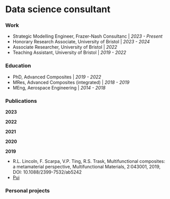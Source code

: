 # Data science consultant

### Work

- Strategic Modelling Engineer, Frazer-Nash Consultanc | _2023 - Present_
- Honorary Research Associate, University of Bristol | _2023 - 2024_
- Associate Researcher, University of Bristol | _2022_
- Teaching Assistant, University of Bristol | _2019 - 2022_

### Education

- PhD, Advanced Composites | _2019 - 2022_
- MRes, Advanced Composites (integrated) | _2018 - 2019_
- MEng, Aerospace Engineering | _2014 - 2018_

### Publications

**2023**

**2022**

**2021**

**2020**

**2019**
-	R.L. Lincoln, F. Scarpa, V.P. Ting, R.S. Trask, Multifunctional composites: a metamaterial perspective, Multifunctional Materials, 2:043001, 2019, DOI: 10.1088/2399-7532/ab5242
- [Pui](https://doi.org/10.1080/02786828708959166)
### Personal projects


